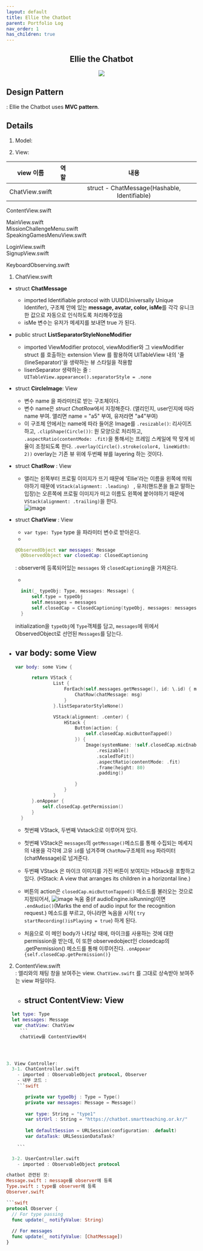 ```yaml
---
layout: default
title: Ellie the Chatbot
parent: Portfolio Log
nav_order: 1
has_children: true
---
```


<h2 align="center">Ellie the Chatbot</h2>

<p align="center"> <img src ="https://user-images.githubusercontent.com/37579661/89458116-77553200-d7a1-11ea-8ced-905038871d70.gif">
 </p>
 
 

 ## Design Pattern  
 : Ellie the Chatbot uses **MVC pattern**.   
  
## Details  
 1. Model:  
   
 2. View:  
   
| **view 이름** | 역할 | 내용 |  
|:------------:|:---:|:---:|  
|ChatView.swift|     | struct - ChatMessage(Hashable, Identifiable)
ContentView.swift  
  
MainView.swift  
MissionChallengeMenu.swift  
SpeakingGamesMenuView.swift  
  
LoginView.swift  
SignupView.swift  
  
KeyboardObserving.swift  

1. ChatView.swift  
- struct **ChatMessage**  
  - imported Identifiable protocol with UUID(Universally Unique Identifer), 구조체 안에 있는 **message, avatar, color, isMe**를 각각 유니크한 값으로 자동으로 인식하도록 처리해주었음  
  - isMe 변수는 유저가 메세지를 보내면 true 가 된다.  

- public struct **ListSeparatorStyleNoneModifier**  
  - imported ViewModifier protocol, viewModifier와 그 viewModifier struct 를 호출하는 extension View 를 활용하여 UITableView 내의 '줄(lineSeparator)'을 생략하는 뷰 스타일을 적용함 
  - lisenSeparator 생략하는 줄 : `UITableView.appearance().separatorStyle = .none`

- struct **CircleImage**: View
  - 변수 name 을 파라미터로 받는 구조체이다.  
  - 변수 name은 *struct ChatRow*에서 지정해준다. (앨리인지, user인지에 따라 name 부여. 앨리면 name = "a5" 부여, 유저라면 "a4"부여)  
  - 이 구조체 안에서는 name에 따라 들어온 Image를 `.resizable()`: 리사이즈 하고, `.clipShape(Circle())`: 원 모양으로 처리하고, `.aspectRatio(contentMode: .fit)`을 통해서는 프레임 스케일에 딱 맞게 비율이 조정되도록 한다. `.overlay(Circle().stroke(color4, lineWidth: 2))` overlay는 기존 뷰 위에 두번째 뷰를 layering 하는 것이다.  

- struct **ChatRow** : View  
  - 앨리는 왼쪽부터 프로필 이미지가 뜨기 때문에 'Ellie'라는 이름을 왼쪽에 띄워야하기 때문에 `VStack(alignment: .leading) ` , 유저(핸드폰을 들고 말하는 입장)는 오른쪽에 프로필 이미지가 떠고 이름도 왼쪽에 붙어야하기 때문에 `VStack(alignment: .trailing)`을 한다.  
  ![image](https://user-images.githubusercontent.com/37579661/90950525-540ed000-e48d-11ea-9a42-3285db93fecf.png)  

- struct **ChatView** : View  
  - `var type: Type` type 을 파라미터 변수로 받아온다.  
  - 
  ```swift
  @ObservedObject var messages: Message
    @ObservedObject var closedCap: ClosedCaptioning  
  ``` 
    : observer에 등록되어있는 `messages` 와 `closedCaptioning`을 가져온다.  
  
  - 
  ```swift
    init(_ typeObj: Type, messages: Message) {
        self.type = typeObj
        self.messages = messages
        self.closedCap = ClosedCaptioning(typeObj, messages: messages)
    }
    ```
    initialization을 `typeObj`에 `Type`객체를 담고, `messages`에 위에서 ObservedObject로 선언된 `Messages`를 담는다.  

- var **body**: some View  
  - 
  ```swift 
  var body: some View {

        return VStack {
                List {
                    ForEach(self.messages.getMessage(), id: \.id) { msg in
                        ChatRow(chatMessage: msg)
                    }
                }.listSeparatorStyleNone()

                VStack(alignment: .center) {
                    HStack {
                        Button(action: {
                            self.closedCap.micButtonTapped()
                        }) {
                            Image(systemName: !self.closedCap.micEnabled ? "mic.slash" : (self.closedCap.isPlaying ? "mic.circle.fill" : "mic.circle"))
                                .resizable()
                                .scaledToFit()
                                .aspectRatio(contentMode: .fit)
                                .frame(height: 80)
                                .padding()

                        }
                    }
                }
        }.onAppear {
            self.closedCap.getPermission()
        }
    }
  ```
    - 첫번째 VStack, 두번째 Vstack으로 이루어져 있다.  
    - 첫번째 VStack은 `messages`의 `getMessage()`메소드를 통해 수집되는 메세지의 내용을 각각에 고유 `id`를 넘겨주며 `ChatRow`구조체의 `msg` 파라미터(chatMessage)로 넘겨준다.  
    - 두번째 VStack 은 마이크 이미지를 가진 버튼이 보여지는 HStack을 포함하고 있다. (HStack: A view that arranges its children in a horizontal line.)  
    - 버튼의 action은 `closedCap.micButtonTapped()` 메소드를 불러오는 것으로 지정되어서, 
    ![image](https://user-images.githubusercontent.com/37579661/90952719-e66c9f00-e4a0-11ea-9627-5b43a899300a.png)
    녹움 중(if audioEngine.isRunning)이면 `.endAudio()`(Marks the end of audio input for the recognition request.) 메소드를 부르고, 아니라면 녹음을 시작( `try startRecording()isPlaying = true`) 하게 된다.  

    - 처음으로 이 메인 body가 나타날 때에, 마이크를 사용하는 것에 대한 permission을 받는데, 이 또한 observedobject인 closedcap의 .getPermission() 메소드를 통해 이루어진다. `.onAppear {self.closedCap.getPermission()}`  

2. ContentView.swift  
: 엘리와의 채팅 창을 보여주는 view. `ChatView.swift` 를 그대로 상속받아 보여주는 view 파일이다.  
    - struct **ContentView**: View  
      - 
       
  ```swift 
    let type: Type
    let messages: Message
     var chatView: ChatView
       ```
       chatView를 ContentView에서 




 3. View Controller:  
    3-1. ChatController.swift  
      - imported : ObservableObject protocol, Observer  
      - 내부 코드 :  
      ```swift

         private var typeObj : Type = Type()  
         private var messages: Message = Message()
         
         var type: String = "type1"
         var strUrl : String = "https://chatbot.smartteaching.or.kr/"
         
         let defaultSession = URLSession(configuration: .default)
         var dataTask: URLSessionDataTask?

      ```
        
    3-2. UserController.swift  
      - imported : ObservableObject protocol  
  
chatbot 관련된 것:  
Message.swift : message를 observer에 등록  
Type.swift : type를 observer에 등록   
Observer.swift  

```swift
protocol Observer {
    // For type passing
    func update(_ notifyValue: String)
    
    // For messages
    func update(_ notifyValue: [ChatMessage])
}
``` 
  



 

